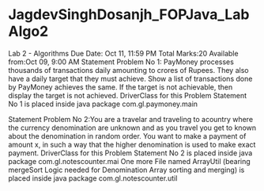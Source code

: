 # JagdevSinghDosanjh_FOPJava_LabAlgo2
Lab 2 - Algorithms
Due Date: Oct 11, 11:59 PM
Total Marks:20
Available from:Oct 09, 9:00 AM
Statement Problem No 1:
PayMoney processes thousands of transactions daily amounting to crores of Rupees. They also have a daily target that they must achieve. Show a list of transactions done by PayMoney achieves the same. If the target is not achievable, then display the target is not achieved.
DriverClass for this Problem Statement No 1 is placed inside java package com.gl.paymoney.main


Statement Problem No 2:You are a travelar and traveling to acountry where the currency denomination are unknown and as you travel you get to known about the denomination in random order. You want to make a payment of amount x, in such a way that the higher denomination is used to make exact payment.
DriverClass for this Problem Statement No 2 is placed inside java package com.gl.notescounter.mai
One more File named ArrayUtil (bearing mergeSort Logic needed for Denomination Array sorting and merging) is placed inside java package com.gl.notescounter.util


